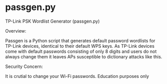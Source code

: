 # passgen.py
TP-Link PSK Wordlist Generator (passgen.py)

Overview:

Passgen is a Python script that generates default password wordlists for TP-Link devices, identical to their default WPS keys. As TP-Link devices come with default passwords consisting of only 8 digits and users do not always change them it leaves APs susceptible to dictionary attacks like this.

Security Concern:

It is crutial to change your Wi-Fi passwords. Education purposes only 
